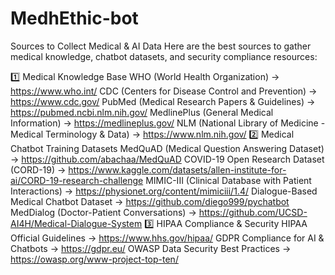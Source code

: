 ﻿# MedhEthic-bot
Sources to Collect Medical & AI Data
Here are the best sources to gather medical knowledge, chatbot datasets, and security compliance resources:

1️⃣ Medical Knowledge Base
WHO (World Health Organization) → https://www.who.int/
CDC (Centers for Disease Control and Prevention) → https://www.cdc.gov/
PubMed (Medical Research Papers & Guidelines) → https://pubmed.ncbi.nlm.nih.gov/
MedlinePlus (General Medical Information) → https://medlineplus.gov/
NLM (National Library of Medicine - Medical Terminology & Data) → https://www.nlm.nih.gov/
2️⃣ Medical Chatbot Training Datasets
MedQuAD (Medical Question Answering Dataset) → https://github.com/abachaa/MedQuAD
COVID-19 Open Research Dataset (CORD-19) → https://www.kaggle.com/datasets/allen-institute-for-ai/CORD-19-research-challenge
MIMIC-III (Clinical Database with Patient Interactions) → https://physionet.org/content/mimiciii/1.4/
Dialogue-Based Medical Chatbot Dataset → https://github.com/diego999/pychatbot
MedDialog (Doctor-Patient Conversations) → https://github.com/UCSD-AI4H/Medical-Dialogue-System
3️⃣ HIPAA Compliance & Security
HIPAA Official Guidelines → https://www.hhs.gov/hipaa/
GDPR Compliance for AI & Chatbots → https://gdpr.eu/
OWASP Data Security Best Practices → https://owasp.org/www-project-top-ten/
